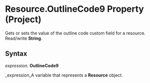 
# Resource.OutlineCode9 Property (Project)

 Gets or sets the value of the outline code custom field for a resource. Read/write **String**.


## Syntax

 _expression_. **OutlineCode9**

 _expression_A variable that represents a  **Resource** object.

